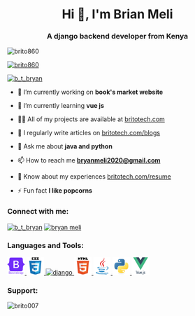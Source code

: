 <h1 align="center">Hi 👋, I'm Brian Meli</h1>
<h3 align="center">A django backend developer from Kenya</h3>

<p align="left"> <img src="https://komarev.com/ghpvc/?username=brikem860&label=Profile%20views&color=0e75b6&style=flat" alt="brito860" /> </p>

<p align="left"> <a href="https://github.com/ryo-ma/github-profile-trophy"><img src="https://github-profile-trophy.vercel.app/?username=brito860" alt="brito860" /></a> </p>

<p align="left"> <a href="https://twitter.com/b_t_bryan" target="blank"><img src="https://img.shields.io/twitter/follow/b_t_bryan?logo=twitter&style=for-the-badge" alt="b_t_bryan" /></a> </p>

- 🔭 I’m currently working on **book's market website**

- 🌱 I’m currently learning **vue js**

- 👨‍💻 All of my projects are available at [britotech.com](britotech.com)

- 📝 I regularly write articles on [britotech.com/blogs](britotech.com/blogs)

- 💬 Ask me about **java and python**

- 📫 How to reach me **bryanmeli2020@gmail.com**

- 📄 Know about my experiences [britotech.com/resume](britotech.com/resume)

- ⚡ Fun fact **I like popcorns**

<h3 align="left">Connect with me:</h3>
<p align="left">
<a href="https://twitter.com/b_t_bryan" target="blank"><img align="center" src="https://raw.githubusercontent.com/rahuldkjain/github-profile-readme-generator/master/src/images/icons/Social/twitter.svg" alt="b_t_bryan" height="30" width="40" /></a>
<a href="https://fb.com/bryan meli" target="blank"><img align="center" src="https://raw.githubusercontent.com/rahuldkjain/github-profile-readme-generator/master/src/images/icons/Social/facebook.svg" alt="bryan meli" height="30" width="40" /></a>
</p>

<h3 align="left">Languages and Tools:</h3>
<p align="left"> <a href="https://getbootstrap.com" target="_blank" rel="noreferrer"> <img src="https://raw.githubusercontent.com/devicons/devicon/master/icons/bootstrap/bootstrap-plain-wordmark.svg" alt="bootstrap" width="40" height="40"/> </a> <a href="https://www.w3schools.com/css/" target="_blank" rel="noreferrer"> <img src="https://raw.githubusercontent.com/devicons/devicon/master/icons/css3/css3-original-wordmark.svg" alt="css3" width="40" height="40"/> </a> <a href="https://www.djangoproject.com/" target="_blank" rel="noreferrer"> <img src="https://cdn.worldvectorlogo.com/logos/django.svg" alt="django" width="40" height="40"/> </a> <a href="https://www.w3.org/html/" target="_blank" rel="noreferrer"> <img src="https://raw.githubusercontent.com/devicons/devicon/master/icons/html5/html5-original-wordmark.svg" alt="html5" width="40" height="40"/> </a> <a href="https://www.java.com" target="_blank" rel="noreferrer"> <img src="https://raw.githubusercontent.com/devicons/devicon/master/icons/java/java-original.svg" alt="java" width="40" height="40"/> </a> <a href="https://www.python.org" target="_blank" rel="noreferrer"> <img src="https://raw.githubusercontent.com/devicons/devicon/master/icons/python/python-original.svg" alt="python" width="40" height="40"/> </a> <a href="https://vuejs.org/" target="_blank" rel="noreferrer"> <img src="https://raw.githubusercontent.com/devicons/devicon/master/icons/vuejs/vuejs-original-wordmark.svg" alt="vuejs" width="40" height="40"/> </a> </p>

<h3 align="left">Support:</h3>
<p><a href="https://www.buymeacoffee.com/brito007"> <img align="left" src="https://cdn.buymeacoffee.com/buttons/v2/default-yellow.png" height="50" width="210" alt="brito007" /></a></p><br><br>



